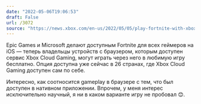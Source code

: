 ```yaml
---
date: "2022-05-06T19:06:53"
draft: False
url: /3072
source: "https://news.xbox.com/en-us/2022/05/05/play-fortnite-with-xbox-cloud-gaming-for-free/"
---
```


Epic Games и Microsoft делают доступным Fortnite для всех геймеров на iOS — теперь владельцы устройств с браузером, которым доступен сервис Xbox Cloud Gaming, могут играть через него в любимую игру бесплатно. Опция доступна уже сейчас в 26 странах, где Xbox Cloud Gaming доступен сам по себе.

Интересно, как соотносится gameplay в браузере с тем, что был доступен в нативном приложении. Впрочем, у меня интерес исключительно научный, я ни в каком варианте игру не пробовал 😊.

